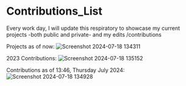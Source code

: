# Contributions_List
Every work day, I will update this respiratory to showcase my current projects -both public and private- and my edits /contributions


Projects as of now:
![Screenshot 2024-07-18 134311](https://github.com/user-attachments/assets/7db64b4a-15d3-42cb-a39a-3cf52e24fa88)








2023 Contributions:
![Screenshot 2024-07-18 135152](https://github.com/user-attachments/assets/7f61d65b-40d1-46ed-ae35-46ad85f5158e)









Contributions as of 13:46, Thursday July 2024:
![Screenshot 2024-07-18 134928](https://github.com/user-attachments/assets/662f8c54-4da0-4a16-81f9-5c05a2cebfb2)
